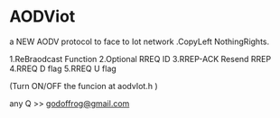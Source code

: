 # AODViot
a NEW AODV protocol to face to Iot network .CopyLeft NothingRights.


1.ReBraodcast Function
2.Optional RREQ ID 
3.RREP-ACK Resend RREP 
4.RREQ D flag
5.RREQ U flag

(Turn ON/OFF the funcion at aodvIot.h )

any Q >> godoffrog@gmail.com
